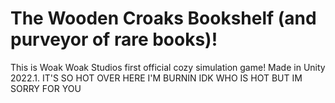 # The Wooden Croaks Bookshelf (and purveyor of rare books)!

This is Woak Woak Studios first official cozy simulation game! Made in Unity 2022.1.
IT'S SO HOT OVER HERE I'M BURNIN 
IDK WHO IS HOT BUT IM SORRY FOR YOU
